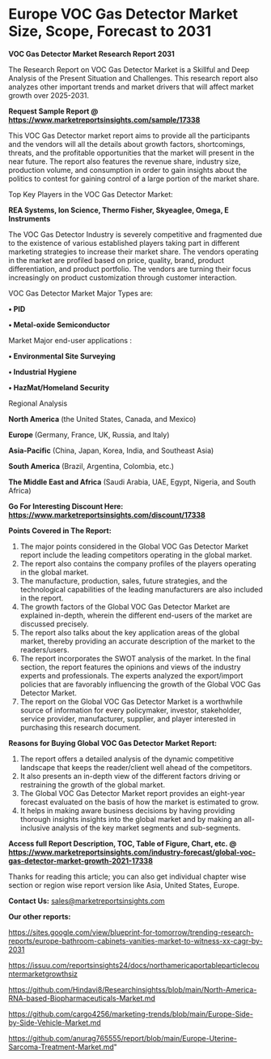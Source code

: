 # Europe VOC Gas Detector Market Size, Scope, Forecast to 2031

<strong>VOC Gas Detector Market Research Report 2031</strong>

The Research Report on VOC Gas Detector Market is a Skillful and Deep Analysis of the Present Situation and Challenges. This research report also analyzes other important trends and market drivers that will affect market growth over 2025-2031.

<strong>Request Sample Report @ <a href=https://www.marketreportsinsights.com/sample/17338>https://www.marketreportsinsights.com/sample/17338</a></strong>

This VOC Gas Detector market report aims to provide all the participants and the vendors will all the details about growth factors, shortcomings, threats, and the profitable opportunities that the market will present in the near future. The report also features the revenue share, industry size, production volume, and consumption in order to gain insights about the politics to contest for gaining control of a large portion of the market share.

Top Key Players in the VOC Gas Detector Market:

<strong>REA Systems, Ion Science, Thermo Fisher, Skyeaglee, Omega, E Instruments</strong>

The VOC Gas Detector Industry is severely competitive and fragmented due to the existence of various established players taking part in different marketing strategies to increase their market share. The vendors operating in the market are profiled based on price, quality, brand, product differentiation, and product portfolio. The vendors are turning their focus increasingly on product customization through customer interaction.

VOC Gas Detector Market Major Types are:

<strong>• PID

• Metal-oxide Semiconductor</strong>

Market Major end-user applications :

<strong>• Environmental Site Surveying

• Industrial Hygiene

• HazMat/Homeland Security</strong>

Regional Analysis

</u><strong><b>North America</b></strong> (the United States, Canada, and Mexico)

<strong><b>Europe </b></strong>(Germany, France, UK, Russia, and Italy)

<strong><b>Asia-Pacific</b></strong> (China, Japan, Korea, India, and Southeast Asia)

<strong><b>South America</b></strong> (Brazil, Argentina, Colombia, etc.)

<strong><b>The Middle East and Africa</b></strong> (Saudi Arabia, UAE, Egypt, Nigeria, and South Africa)

<strong>Go For Interesting Discount Here: <a href=https://www.marketreportsinsights.com/discount/17338>https://www.marketreportsinsights.com/discount/17338</a></strong>

<strong>Points Covered in The Report:</strong>
<ol>
  <li>The major points considered in the Global VOC Gas Detector Market report include the leading competitors operating in the global market.</li>
  <li>The report also contains the company profiles of the players operating in the global market.</li>
  <li>The manufacture, production, sales, future strategies, and the technological capabilities of the leading manufacturers are also included in the report.</li>
  <li>The growth factors of the Global VOC Gas Detector Market are explained in-depth, wherein the different end-users of the market are discussed precisely.</li>
  <li>The report also talks about the key application areas of the global market, thereby providing an accurate description of the market to the readers/users.</li>
  <li>The report incorporates the SWOT analysis of the market. In the final section, the report features the opinions and views of the industry experts and professionals. The experts analyzed the export/import policies that are favorably influencing the growth of the Global VOC Gas Detector Market.</li>
  <li>The report on the Global VOC Gas Detector Market is a worthwhile source of information for every policymaker, investor, stakeholder, service provider, manufacturer, supplier, and player interested in purchasing this research document.</li>
</ol>
<strong>Reasons for Buying Global VOC Gas Detector Market Report:</strong>

<ol>
  <li>The report offers a detailed analysis of the dynamic competitive landscape that keeps the reader/client well ahead of the competitors.</li>
  <li>It also presents an in-depth view of the different factors driving or restraining the growth of the global market.</li>
  <li>The Global VOC Gas Detector Market report provides an eight-year forecast evaluated on the basis of how the market is estimated to grow.</li>
  <li>It helps in making aware business decisions by having providing thorough insights insights into the global market and by making an all-inclusive analysis of the key market segments and sub-segments.</li>
</ol>
<strong>Access full Report Description, TOC, Table of Figure, Chart, etc. @ <a href=https://www.marketreportsinsights.com/industry-forecast/global-voc-gas-detector-market-growth-2021-17338>https://www.marketreportsinsights.com/industry-forecast/global-voc-gas-detector-market-growth-2021-17338</a></strong>


Thanks for reading this article; you can also get individual chapter wise section or region wise report version like Asia, United States, Europe.

<strong>Contact Us:</strong>
sales@marketreportsinsights.com

<strong>Our other reports:</strong>

<a href=https://sites.google.com/view/blueprint-for-tomorrow/trending-research-reports/europe-bathroom-cabinets-vanities-market-to-witness-xx-cagr-by-2031>https://sites.google.com/view/blueprint-for-tomorrow/trending-research-reports/europe-bathroom-cabinets-vanities-market-to-witness-xx-cagr-by-2031</a>

<a href=https://issuu.com/reportsinsights24/docs/northamericaportableparticlecountermarketgrowthsiz>https://issuu.com/reportsinsights24/docs/northamericaportableparticlecountermarketgrowthsiz</a>

<a href=https://github.com/Hindavi8/Researchinsightss/blob/main/North-America-RNA-based-Biopharmaceuticals-Market.md>https://github.com/Hindavi8/Researchinsightss/blob/main/North-America-RNA-based-Biopharmaceuticals-Market.md</a>

<a href=https://github.com/cargo4256/marketing-trends/blob/main/Europe-Side-by-Side-Vehicle-Market.md>https://github.com/cargo4256/marketing-trends/blob/main/Europe-Side-by-Side-Vehicle-Market.md</a>

<a href=https://github.com/anurag765555/report/blob/main/Europe-Uterine-Sarcoma-Treatment-Market.md>https://github.com/anurag765555/report/blob/main/Europe-Uterine-Sarcoma-Treatment-Market.md</a>"

